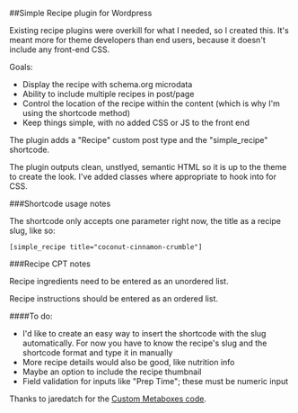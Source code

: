 ##Simple Recipe plugin for Wordpress

Existing recipe plugins were overkill for what I needed, so I created this. It's meant more for theme developers than end users, because it doesn't include any front-end CSS.

Goals:

- Display the recipe with schema.org microdata
- Ability to include multiple recipes in post/page
- Control the location of the recipe within the content (which is why I'm using the shortcode method)
- Keep things simple, with no added CSS or JS to the front end

The plugin adds a "Recipe" custom post type and the "simple_recipe" shortcode.

The plugin outputs clean, unstlyed, semantic HTML so it is up to the theme to create the look. I've added classes where appropriate to hook into for CSS.

###Shortcode usage notes

The shortcode only accepts one parameter right now, the title as a recipe slug, like so:

    [simple_recipe title="coconut-cinnamon-crumble"]

###Recipe CPT notes

Recipe ingredients need to be entered as an unordered list.

Recipe instructions should be entered as an ordered list.

####To do:

- I'd like to create an easy way to insert the shortcode with the slug automatically. For now you have to know the recipe's slug and the shortcode format and type it in manually
- More recipe details would also be good, like nutrition info
- Maybe an option to include the recipe thumbnail
- Field validation for inputs like "Prep Time"; these must be numeric input

Thanks to jaredatch for the [Custom Metaboxes code](https://github.com/jaredatch/Custom-Metaboxes-and-Fields-for-WordPress).
